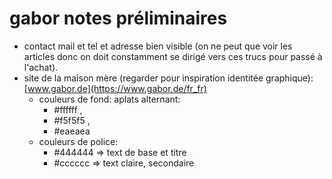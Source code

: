 # gabor notes préliminaires
- contact mail et tel et adresse bien visible (on ne peut que voir les articles donc on doit constamment se dirigé vers ces trucs pour passé à l'achat).
- site de la maison mère (regarder pour inspiration identitée graphique): [www.gabor.de](https://www.gabor.de/fr_fr)
  - couleurs de fond: aplats alternant: 
    - #ffffff , 
    - #f5f5f5 , 
    - #eaeaea
  - couleurs de police:
    - #444444 => text de base et titre
    - #cccccc => text claire, secondaire